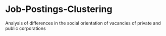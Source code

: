 # Job-Postings-Clustering
Analysis of differences in the social orientation of vacancies of private and public corporations
